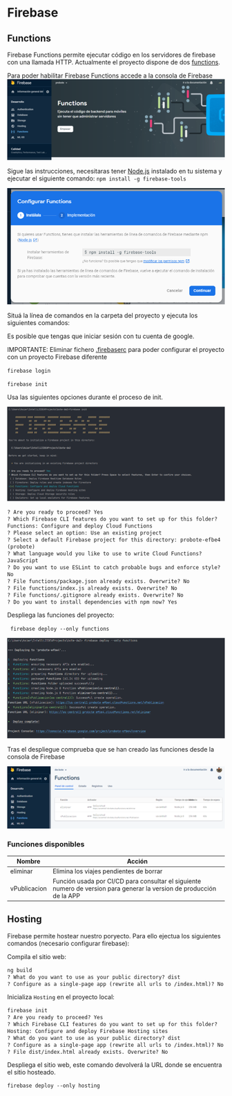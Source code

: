 # Firebase 
## Functions

Firebase Functions permite ejecutar código en los
servidores de firebase con una llamada HTTP. Actualmente el proyecto dispone de dos [functions](#funciones-disponibles).

Para poder habilitar Firebase Functions accede a la consola
de Firebase
![16](images/16.PNG)

Sigue las instrucciones, necesitaras tener [Node.js](https://nodejs.org/en/) instalado en tu sistema y ejecutar el siguiente comando:
`npm install -g firebase-tools`

![17](images/17.PNG)

Situá la línea de comandos en la carpeta del proyecto y ejecuta los siguientes comandos:

Es posible que tengas que iniciar sesión con tu cuenta de google.


IMPORTANTE: Eliminar fichero [.firebaserc](/.firebaserc) para poder configurar el proyecto con un proyecto Firebase diferente

`firebase login` 

`firebase init` 

Usa las siguientes opciones durante el proceso de init. 

![21](images/21.PNG)

```
? Are you ready to proceed? Yes
? Which Firebase CLI features do you want to set up for this folder?  Functions: Configure and deploy Cloud Functions
? Please select an option: Use an existing project
? Select a default Firebase project for this directory: probote-efbe4 (probote)
? What language would you like to use to write Cloud Functions? JavaScript
? Do you want to use ESLint to catch probable bugs and enforce style? No
? File functions/package.json already exists. Overwrite? No
? File functions/index.js already exists. Overwrite? No
? File functions/.gitignore already exists. Overwrite? No
? Do you want to install dependencies with npm now? Yes
```

Despliega las funciones del proyecto:

` firebase deploy --only functions`

![19](images/19.PNG)



Tras el despliegue comprueba que se han creado las funciones desde la consola de Firebase

![20](images/20.PNG)

### Funciones disponibles

| Nombre | Acción | 
| --- | --- |
| eliminar | Elimina los viajes pendientes de borrar |
| vPublicacion | Función usada por CI/CD para consultar el siguiente numero de version para generar la version de producción de la APP |


## Hosting

Firebase permite hostear nuestro poryecto. Para ello ejectua los siguientes comandos (necesario configurar firebase):

Compila el sitio web:
```
ng build
? What do you want to use as your public directory? dist
? Configure as a single-page app (rewrite all urls to /index.html)? No
```

Inicializa `Hosting` en el proyecto local:

```
firebase init
? Are you ready to proceed? Yes
? Which Firebase CLI features do you want to set up for this folder? Hosting: Configure and deploy Firebase Hosting sites
? What do you want to use as your public directory? dist
? Configure as a single-page app (rewrite all urls to /index.html)? No
? File dist/index.html already exists. Overwrite? No
```
Despliega el sitio web, este comando devolverá la URL donde se encuentra el sitio hosteado.

```
firebase deploy --only hosting
```

